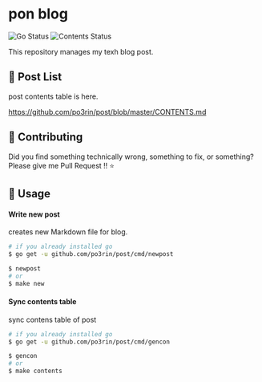 # pon blog

![Go Status](https://github.com/po3rin/post/workflows/Go%20Status/badge.svg) ![Contents Status](https://github.com/po3rin/post/workflows/Contents%20Status/badge.svg)

This repository manages my texh blog post.

## :pencil: Post List

post contents table is here.

https://github.com/po3rin/post/blob/master/CONTENTS.md

## :triangular_flag_on_post: Contributing

Did you find something technically wrong, something to fix, or something? Please give me Pull Request !! :star:

## :triangular_ruler: Usage

#### Write new post

creates new Markdown file for blog.

```bash
# if you already installed go
$ go get -u github.com/po3rin/post/cmd/newpost

$ newpost
# or
$ make new
```

#### Sync contents table

sync contens table of post

```bash
# if you already installed go
$ go get -u github.com/po3rin/post/cmd/gencon

$ gencon
# or
$ make contents
```
